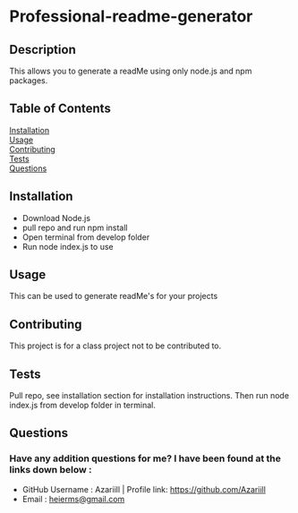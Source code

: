 # Professional-readme-generator 

  ## Description
  This allows you to generate a readMe using only node.js and npm packages. 

  ## Table of Contents
  [Installation](#installation)<br>
  [Usage](#usage)<br>
  [Contributing](#contributing)<br>
  [Tests](#tests)<br>
  [Questions](#questions)<br>

  ## Installation

     
* Download Node.js<br>
* pull repo and run npm install<br>
* Open terminal from develop folder<br>
* Run node index.js to use<br>
  

## Usage
  This can be used to generate readMe's for your projects
  
  
## Contributing
  This project is for a class project not to be contributed to.
## Tests
  Pull repo, see installation section for installation instructions. Then run node index.js from develop folder in terminal.
## Questions
### Have any addition questions for me? I have been found at the links down below :<br>
  - GitHub Username : Azariill | Profile link: https://github.com/Azariill<br>
  - Email : heierms@gmail.com
